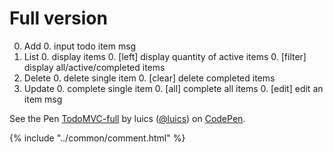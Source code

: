 # Full version

0. Add
    0. input todo item msg
0. List
    0. display items
    0. [left] display quantity of active items
    0. [filter] display all/active/completed items
0. Delete
    0. delete single item
    0. [clear] delete completed items
0. Update
    0. complete single item
    0. [all] complete all items
    0. [edit] edit an item msg
    
<p data-height="600" data-theme-id="0" data-slug-hash="XdoEWy" data-default-tab="html,result" data-user="luics" data-embed-version="2" class="codepen">See the Pen <a href="http://codepen.io/luics/pen/XdoEWy/">TodoMVC-full</a> by luics (<a href="http://codepen.io/luics">@luics</a>) on <a href="http://codepen.io">CodePen</a>.</p>
<script async src="//assets.codepen.io/assets/embed/ei.js"></script>


{% include "../common/comment.html" %}